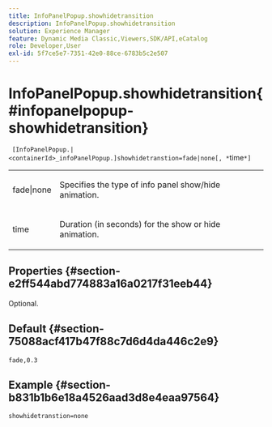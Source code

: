 ```yaml
---
title: InfoPanelPopup.showhidetransition
description: InfoPanelPopup.showhidetransition
solution: Experience Manager
feature: Dynamic Media Classic,Viewers,SDK/API,eCatalog
role: Developer,User
exl-id: 5f7ce5e7-7351-42e0-88ce-6783b5c2e507
---
```

# InfoPanelPopup.showhidetransition{#infopanelpopup-showhidetransition}

` [InfoPanelPopup.|<containerId>_infoPanelPopup.]showhidetranstion=fade|none[, *`time`*]`

<table id="table_863763B730A949AA8C0E11E6F8461E3A"> 
 <tbody> 
  <tr> 
   <td colname="col1"> <p><span class="codeph"> fade|none</span> </p> </td> 
   <td colname="col2"> <p> Specifies the type of info panel show/hide animation. </p> </td> 
  </tr> 
  <tr> 
   <td> <p> <span class="codeph"><span class="varname"> time</span></span> </p> </td> 
   <td> <p> Duration (in seconds) for the show or hide animation. </p> </td> 
  </tr> 
 </tbody> 
</table>

## Properties {#section-e2ff544abd774883a16a0217f31eeb44}

Optional.

## Default {#section-75088acf417b47f88c7d6d4da446c2e9}

`fade,0.3`

## Example {#section-b831b1b6e18a4526aad3d8e4eaa97564}

`showhidetranstion=none`
